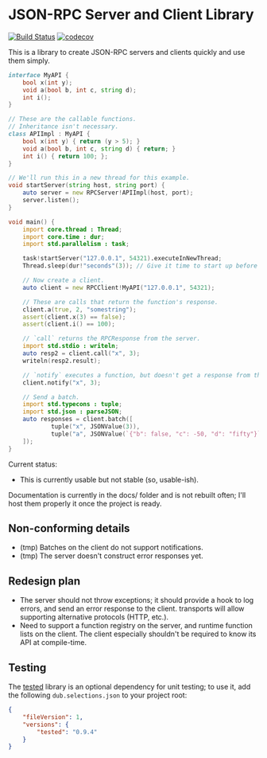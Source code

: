 # JSON-RPC Server and Client Library

[![Build Status](https://travis-ci.org/rjframe/json-rpc.svg?branch=master)](https://travis-ci.org/rjframe/json-rpc) [![codecov](https://codecov.io/gh/rjframe/json-rpc/branch/master/graph/badge.svg)](https://codecov.io/gh/rjframe/json-rpc)

This is a library to create JSON-RPC servers and clients quickly and use them
simply.

```d
interface MyAPI {
    bool x(int y);
    void a(bool b, int c, string d);
    int i();
}

// These are the callable functions.
// Inheritance isn't necessary.
class APIImpl : MyAPI {
    bool x(int y) { return (y > 5); }
    void a(bool b, int c, string d) { return; }
    int i() { return 100; };
}

// We'll run this in a new thread for this example.
void startServer(string host, string port) {
    auto server = new RPCServer!APIImpl(host, port);
    server.listen();
}

void main() {
    import core.thread : Thread;
    import core.time : dur;
    import std.parallelism : task;

    task!startServer("127.0.0.1", 54321).executeInNewThread;
    Thread.sleep(dur!"seconds"(3)); // Give it time to start up before connecting.

    // Now create a client.
    auto client = new RPCClient!MyAPI("127.0.0.1", 54321);

    // These are calls that return the function's response.
    client.a(true, 2, "somestring");
    assert(client.x(3) == false);
    assert(client.i() == 100);

    // `call` returns the RPCResponse from the server.
    import std.stdio : writeln;
    auto resp2 = client.call("x", 3);
    writeln(resp2.result);

    // `notify` executes a function, but doesn't get a response from the server.
    client.notify("x", 3);

    // Send a batch.
    import std.typecons : tuple;
    import std.json : parseJSON;
    auto responses = client.batch([
            tuple("x", JSONValue(3)),
            tuple("a", JSONValue(`{"b": false, "c": -50, "d": "fifty"}`.parseJSON))
    ]);
}
```

Current status:

* This is currently usable but not stable (so, usable-ish).

Documentation is currently in the docs/ folder and is not rebuilt often; I'll
host them properly it once the project is ready.

## Non-conforming details

* (tmp) Batches on the client do not support notifications.
* (tmp) The server doesn't construct error responses yet.

## Redesign plan

* The server should not throw exceptions; it should provide a hook to log errors,
  and send an error response to the client.
  transports will allow supporting alternative protocols (HTTP, etc.).
* Need to support a function registry on the server, and runtime function lists
  on the client. The client especially shouldn't be required to know its API at
  compile-time.

## Testing

The [tested](http://code.dlang.org/packages/tested) library is an optional
dependency for unit testing; to use it, add the following `dub.selections.json`
to your project root:

```json
{
    "fileVersion": 1,
    "versions": {
        "tested": "0.9.4"
    }
}
```
